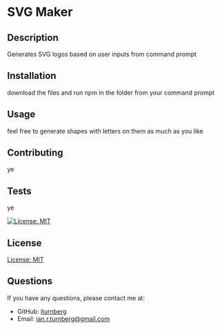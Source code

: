 # SVG Maker


## Description

Generates SVG logos based on user inputs from command prompt


## Installation

download the files and run npm in the folder from your command prompt


## Usage

feel free to generate shapes with letters on them as much as you like


## Contributing

ye


## Tests

ye


[![License: MIT](https://img.shields.io/badge/License-MIT-yellow.svg)](https://opensource.org/licenses/MIT)
## License

[ License: MIT ](https://opensource.org/licenses/MIT)

## Questions

If you have any questions, please contact me at:

- GitHub: [iturnberg](https://github.com/iturnberg)
- Email: ian.r.turnberg@gmail.com

